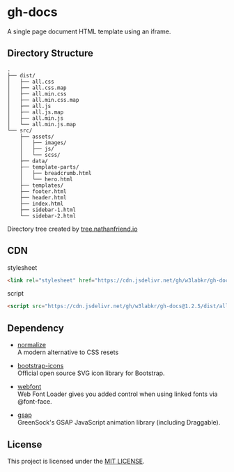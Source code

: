# gh-docs

A single page document HTML template using an iframe.

## Directory Structure

```text
.
├── dist/
│   ├── all.css
│   ├── all.css.map
│   ├── all.min.css
│   ├── all.min.css.map
│   ├── all.js
│   ├── all.js.map
│   ├── all.min.js
│   └── all.min.js.map
└── src/
    ├── assets/
    │   ├── images/
    │   ├── js/
    │   └── scss/
    ├── data/
    ├── template-parts/
    │   ├── breadcrumb.html
    │   └── hero.html
    ├── templates/
    ├── footer.html
    ├── header.html
    ├── index.html
    ├── sidebar-1.html
    └── sidebar-2.html
```

Directory tree created by [tree.nathanfriend.io](https://tree.nathanfriend.io/)

## CDN

stylesheet

```html
<link rel="stylesheet" href="https://cdn.jsdelivr.net/gh/w3labkr/gh-docs@1.2.5/dist/all.min.css" />
```

script

```html
<script src="https://cdn.jsdelivr.net/gh/w3labkr/gh-docs@1.2.5/dist/all.min.js"></script>
```

## Dependency

- [normalize](https://github.com/necolas/normalize.css/)  
  A modern alternative to CSS resets

- [bootstrap-icons](https://github.com/twbs/icons)  
  Official open source SVG icon library for Bootstrap.

- [webfont](https://github.com/typekit/webfontloader)  
  Web Font Loader gives you added control when using linked fonts via @font-face.

- [gsap](https://github.com/greensock/GSAP)  
  GreenSock's GSAP JavaScript animation library (including Draggable).

## License

This project is licensed under the [MIT LICENSE](LICENSE).
